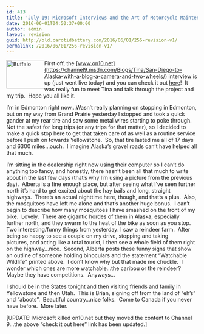 ```yaml
---
id: 413
title: 'July 19: Microsoft Interviews and the Art of Motorcycle Maintenance'
date: 2016-06-01T04:50:37+00:00
author: admin
layout: revision
guid: http://old.carotidbattery.com/2016/06/01/256-revision-v1/
permalink: /2016/06/01/256-revision-v1/
---
```

[<img class="alignleft" style="float: left;" src="http://static.flickr.com/46/191516902_08d520e084_t.jpg" alt="Buffalo" width="100" height="75" />](http://www.flickr.com/photos/64293054@N00/191516902/ "Photo Sharing")

First off, the [www.on10.net](https://channel9.msdn.com/Blogs/Tina/San-Diego-to-Alaska-with-a-blog-a-camera-and-two-wheels/) interview is up (just went live today) and you can check it out [here](http://channel9.msdn.com/blogs/tina/san-diego-to-alaska-with-a-blog-a-camera-and-two-wheels)!  It was really fun to meet Tina and talk through the project and my trip.  Hope you all like it.

I&#8217;m in Edmonton right now&#8230;Wasn&#8217;t really planning on stopping in Edmonton, but on my way from Grand Prairie yesterday I stopped and took a quick gander at my rear tire and saw some metal wires starting to poke through.  Not the safest for long trips (or any trips for that matter), so I decided to make a quick stop here to get that taken care of as well as a routine service before I push on towards Yellowstone.  So, that tire lasted me all of 17 days and 6300 miles&#8230;ouch.  I imagine Alaska&#8217;s gravel roads can&#8217;t have helped all that much.

I&#8217;m sitting in the dealership right now using their computer so I can&#8217;t do anything too fancy, and honestly, there hasn&#8217;t been all that much to write about in the last few days (that&#8217;s why I&#8217;m using a picture from the previous day).  Alberta is a fine enough place, but after seeing what I&#8217;ve seen further north it&#8217;s hard to get excited about the hay bails and long, straight highways.  There&#8217;s an actual nighttime here, though, and that&#8217;s a plus.  Also, the mosquitoes have left me alone and that&#8217;s another huge bonus.  I can&#8217;t begin to describe how many mosquitoes I have smashed on the front of my bike.  Lovely.  There are gigantic hordes of them in Alaska, especially further north, and they swarm to the heat of the bike as soon as you stop.  Two interesting/funny things from yesterday: I saw a reindeer farm.  After being so happy to see a couple on my drive, stopping and taking pictures, and acting like a total tourist, I then see a whole field of them right on the highway&#8230;nice.  Second, Alberta posts these funny signs that show an outline of someone holding binoculars and the statement &#8220;Watchable Wildlife&#8221; printed above.  I don&#8217;t know why but that made me chuckle.  I wonder which ones are more watchable&#8230;the caribou or the reindeer?  Maybe they have competitions.  Anyways&#8230;

I should be in the States tonight and then visiting friends and family in Yellowstone and then Utah.  This is Brian, signing off from the land of &#8220;eh&#8217;s&#8221; and &#8220;aboots&#8221;.  Beautiful country&#8230;nice folks.  Come to Canada if you never have before.  More later.

[UPDATE: Microsoft killed on10.net but they moved the content to Channel 9…the above “check it out here” link has been updated.]